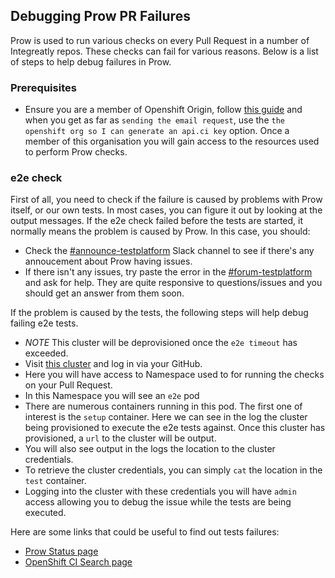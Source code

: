 ## Debugging Prow PR Failures
Prow is used to run various checks on every Pull Request in a number of Integreatly repos. These checks can fail for various reasons. Below is a list of steps to help debug failures in Prow.
### Prerequisites
* Ensure you are a member of Openshift Origin, follow [this guide](https://mojo.redhat.com/docs/DOC-1081313#jive_content_id_Github_Access) and when you get as far as `sending the email request`, use the `the openshift org so I can generate an api.ci key` option. Once a member of this organisation you will gain access to the resources used to perform Prow checks.
### e2e check

First of all, you need to check if the failure is caused by problems with Prow itself, or our own tests. In most cases, you can figure it out by looking at the output messages. If the e2e check failed before the tests are started, it normally means the problem is caused by Prow. In this case, you should:

* Check the [#announce-testplatform](https://app.slack.com/client/T027F3GAJ/CFUGK0K9R/thread/CBN38N3MW-1590397619.005400) Slack channel to see if there's any annoucement about Prow having issues.
* If there isn't any issues, try paste the error in the [#forum-testplatform](https://app.slack.com/client/T027F3GAJ/CBN38N3MW/thread/CBN38N3MW-1590397619.005400) and ask for help. They are quite responsive to questions/issues and you should get an answer from them soon.

If the problem is caused by the tests, the following steps will help debug failing e2e tests.
* *NOTE* This cluster will be deprovisioned once the `e2e timeout` has exceeded. 
* Visit [this cluster](https://api.ci.openshift.org/console/catalog) and log in via your GitHub. 
* Here you will have access to Namespace used to for running the checks on your Pull Request.
* In this Namespace you will see an `e2e` pod
* There are numerous containers running in this pod. The first one of interest is the `setup` container. Here we can see in the log the cluster being provisioned to execute the e2e tests against. Once this cluster has provisioned, a `url` to the cluster will be output.
* You will also see output in the logs the location to the cluster credentials.
* To retrieve the cluster credentials, you can simply `cat` the location in the `test` container.
* Logging into the cluster with these credentials you will have `admin` access allowing you to debug the issue while the tests are being executed.

Here are some links that could be useful to find out tests failures:

* [Prow Status page](https://deck-ci.apps.ci.l2s4.p1.openshiftapps.com/)
* [OpenShift CI Search page](https://search.apps.build01.ci.devcluster.openshift.com/)

